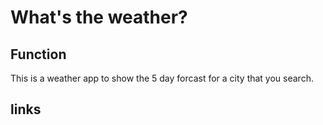 # What's the weather?

## Function
This is a weather app to show the 5 day forcast for a city that you search. 


## links 
